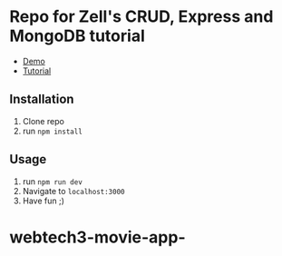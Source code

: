 # Repo for Zell's CRUD, Express and MongoDB tutorial

- [Demo](https://crud-express-mongo.herokuapp.com)
- [Tutorial](http://zell-weekeat.com/crud-express-mongodb)

## Installation

1. Clone repo
2. run `npm install` 

## Usage 

1. run `npm run dev`
2. Navigate to `localhost:3000`
3. Have fun ;)
# webtech3-movie-app-
